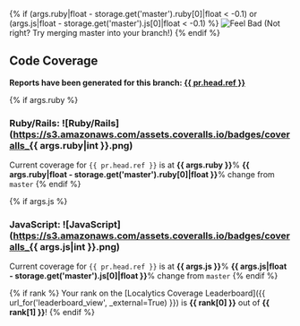<!--
This is a sample _comment.md template that we use at Localytics. You should customize this for your use case.
-->

{% if (args.ruby|float - storage.get('master').ruby[0]|float < -0.1) or (args.js|float - storage.get('master').js[0]|float < -0.1) %}
![Feel Bad](http://i.imgur.com/oXW25lP.jpg)
(Not right? Try merging master into your branch!)
{% endif %}

## Code Coverage

**Reports have been generated for this branch: <a href="{{ url }}?{{ pr.title|urlencode }}" target="_blank">{{ pr.head.ref }}</a>**

{% if args.ruby %}
### Ruby/Rails: ![Ruby/Rails](https://s3.amazonaws.com/assets.coveralls.io/badges/coveralls_{{ args.ruby|int }}.png)
Current coverage for `{{ pr.head.ref }}` is at **{{ args.ruby }}**%
**{{ args.ruby|float - storage.get('master').ruby[0]|float }}**% change from `master`
{% endif %}

{% if args.js %}
### JavaScript: ![JavaScript](https://s3.amazonaws.com/assets.coveralls.io/badges/coveralls_{{ args.js|int }}.png)
Current coverage for `{{ pr.head.ref }}` is at **{{ args.js }}**%
**{{ args.js|float - storage.get('master').js[0]|float }}**% change from `master`
{% endif %}

{% if rank %}
Your rank on the [Localytics Coverage Leaderboard]({{ url_for('leaderboard_view', _external=True) }}) is **{{ rank[0] }}** out of **{{ rank[1] }}**!
{% endif %}
